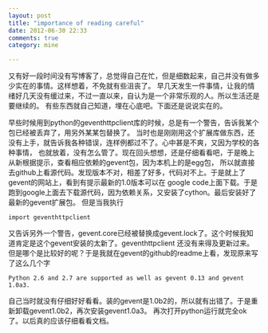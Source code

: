 ```yaml
---
layout: post
title: "importance of reading careful"
date: 2012-06-30 22:33
comments: true
category: mine

---
```


又有好一段时间没有写博客了，总觉得自己在忙，但是细数起来，自己并没有做多少实在的事情。<!--more-->这样想着，不免就有些沮丧了。
早几天发生一件事情，让我的情绪好几天没有缓过来，不过一直以来，自认为是一个非常乐观的人。所以生活还是要继续的。
有些东西就自己知道，埋在心底吧。下面还是说说实在的。

早些时候用到python的geventhttpclient库的时候，总是有一个警告，告诉我某个包已经被丢弃了，用另外某某包替换了。
当时也是刚刚用这个扩展库做东西，还没有上手，就告诉我各种错误，连样例都过不了。心中甚是不爽，又因为学校的各种事情，
也就放着，没有怎么管了。现在回头想想，还是仔细看看吧，于是晚上从新根据提示，查看相应依赖的gevent包，因为本机上的是egg包，
所以就直接去github上看源代码。发现版本不对，相差了好多，代码对不上。于是就上了gevent的网站上，看到有提示最新的1.0版本可以在
google code上面下载。于是跑到google上面去下载源代码，因为依赖关系，又安装了cython。最后安装好了最新的gevent扩展包。
但是当我执行

    import geventhttpclient

又告诉另外一个警告，gevent.core已经被替换成gevent.lock了。这个时候我知道肯定是这个gevent安装的太新了。geventhttpclient
还没有来得及更新过来。但是哪个是比较好的呢？于是我就在gevent的github的readme上看，发现原来写了这么几个字

    Python 2.6 and 2.7 are supported as well as gevent 0.13 and gevent 1.0a3.

自己当时就没有仔细好好看看。装的gevent是1.0b2的，所以就有出错了。于是重新卸载gevent1.0b2，再次安装gevent1.0a3。
再次打开python运行就完全ok了。以后真的应该仔细看看文档。
